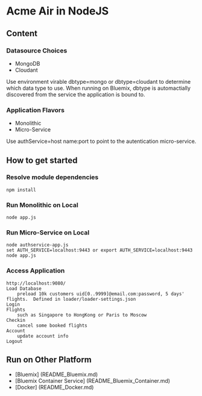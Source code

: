 # Acme Air in NodeJS 

## Content

### Datasource Choices

* MongoDB 
* Cloudant

Use environment virable dbtype=mongo or dbtype=cloudant to determine which data type to use. 
When running on Bluemix, dbtype is automactially discovered from the service the application is bound to.

### Application Flavors

* Monolithic 
* Micro-Service

Use authService=host name:port to point to the autentication micro-service.


## How to get started

### Resolve module dependencies

	npm install

### Run Monolithic on Local

	node app.js
		
### Run Micro-Service on Local

	node authservice-app.js
	set AUTH_SERVICE=localhost:9443 or export AUTH_SERVICE=localhost:9443
	node app.js
	
### Access Application 

	http://localhost:9080/
	Load Database 
		preload 10k customers uid[0..9999]@email.com:password, 5 days' flights.  Defined in loader/loader-settings.json
	Login
	Flights
		such as Singapore to HongKong or Paris to Moscow 
	Checkin
		cancel some booked flights
	Account
		update account info
	Logout	
	
## Run on Other Platform

* [Bluemix] (README_Bluemix.md)
* [Bluemix Container Service] (README_Bluemix_Container.md)
* [Docker] (README_Docker.md)
